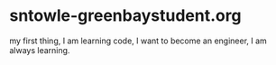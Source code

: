 # sntowle-greenbaystudent.org
my first thing,
I am learning code,
I want to become an engineer,
I am always learning.
